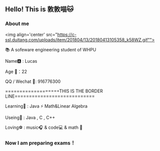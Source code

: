 

## Hello!    This is 敦敦喵🐱

### About me
<img align='center' src="https://c-ssl.duitang.com/uploads/item/201804/13/20180413105358_k58WZ.gif"">

📚 A sofeware engineering student of WHPU
  
  Name🅰 : Lucas
  
  Age 💫：22
  
  QQ / Wechat 🐧: 916776300
  
===================THIS IS THE BORDER LINE============================

Learning🎨 : Java ⚡ Math&Linear Algebra

Useing🔎 : Java , C , C++

Loving⚽ :  music🎧 & code💻 & math 💙



### Now I am preparing exams！

